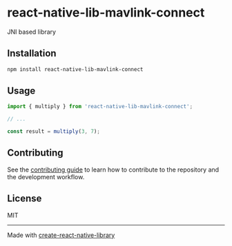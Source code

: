 # react-native-lib-mavlink-connect

JNI based library

## Installation

```sh
npm install react-native-lib-mavlink-connect
```

## Usage


```js
import { multiply } from 'react-native-lib-mavlink-connect';

// ...

const result = multiply(3, 7);
```


## Contributing

See the [contributing guide](CONTRIBUTING.md) to learn how to contribute to the repository and the development workflow.

## License

MIT

---

Made with [create-react-native-library](https://github.com/callstack/react-native-builder-bob)
